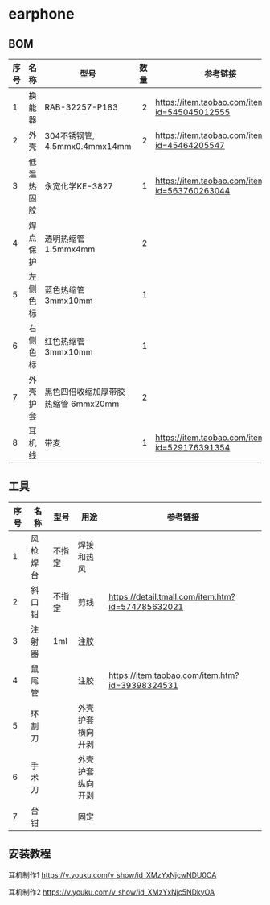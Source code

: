 # earphone

## BOM

|序号|名称|型号|数量|参考链接|
|--|--|--|--:|--|
|1|换能器|RAB-32257-P183 | 2|https://item.taobao.com/item.htm?id=545045012555 |
|2|外壳|304不锈钢管, 4.5mmx0.4mmx14mm | 2|https://item.taobao.com/item.htm?id=45464205547
|3|低温热固胶|永宽化学KE-3827|1|https://item.taobao.com/item.htm?id=563760263044 |
|4|焊点保护|透明热缩管1.5mmx4mm|2|
|5|左侧色标|蓝色热缩管3mmx10mm|1|
|6|右侧色标|红色热缩管3mmx10mm|1|
|7|外壳护套|黑色四倍收缩加厚带胶热缩管 6mmx20mm|2|
|8|耳机线|带麦|1|https://item.taobao.com/item.htm?id=529176391354 |


## 工具

|序号|名称|型号|用途|参考链接|
|--|--|--|--|--|
|1|风枪焊台|不指定|焊接和热风|
|2|斜口钳|不指定|剪线|https://detail.tmall.com/item.htm?id=574785632021
|3|注射器|1ml|注胶|
|4|鼠尾管||注胶|https://item.taobao.com/item.htm?id=39398324531
|5|环割刀||外壳护套横向开剥|
|6|手术刀||外壳护套纵向开剥|
|7|台钳||固定

## 安装教程

耳机制作1
https://v.youku.com/v_show/id_XMzYxNjcwNDU0OA

耳机制作2
https://v.youku.com/v_show/id_XMzYxNjc5NDkyOA

